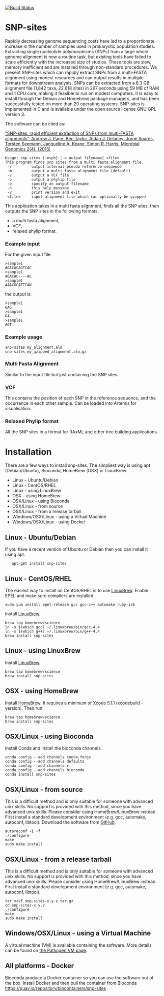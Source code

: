 [![Build Status](https://travis-ci.org/sanger-pathogens/snp-sites.png?branch=master)](https://travis-ci.org/sanger-pathogens/snp-sites)
# SNP-sites
Rapidly decreasing genome sequencing costs have led to a proportionate increase in the number of samples used in prokaryotic population studies. Extracting single nucleotide polymorphisms (SNPs) from a large whole genome alignment is now a routine task, but existing tools have failed to scale efficiently with the increased size of studies. These tools are slow, memory inefficient and are installed through non-standard procedures. We present SNP-sites which can rapidly extract SNPs from a multi-FASTA alignment using modest resources and can output results in multiple formats for downstream analysis. SNPs can be extracted from a 8.3 GB alignment file (1,842 taxa, 22,618 sites) in 267 seconds using 59 MB of RAM and 1 CPU core, making it feasible to run on modest computers. It is easy to install through the Debian and Homebrew package managers, and has been successfully tested on more than 20 operating systems. SNP-sites is implemented in C and is available under the open source license GNU GPL version 3.

The software can be cited as:

["SNP-sites: rapid efficient extraction of SNPs from multi-FASTA alignments", Andrew J. Page, Ben Taylor, Aidan J. Delaney, Jorge Soares, Torsten Seemann, Jacqueline A. Keane, Simon R. Harris, Microbial Genomics 2(4), (2016)](http://dx.doi.org/10.1099/mgen.0.000056)

```
Usage: snp-sites [-mvph] [-o output_filename] <file>
This program finds snp sites from a multi fasta alignment file.
 -r		    output internal pseudo reference sequence
 -m		    output a multi fasta alignment file (default)
 -v		    output a VCF file
 -p		    output a phylip file
 -o		    specify an output filename
 -h		    this help message
 -V		    print version and exit
 <file>		input alignment file which can optionally be gzipped
```

This application takes in a multi fasta alignment, finds all the SNP sites, then outputs the SNP sites in the following formats:

- a multi fasta alignment,
- VCF, 
- relaxed phylip format.

### Example input
For the given input file:
```
>sample1
AGACACAGTCAC
>sample1
AGACAC----AC
>sample1
AAACGCATTCAN
```
the output is:
```
>sample1
GAG
>sample1
GA-
>sample1
AGT
```

### Example usage

```
snp-sites my_alignment.aln
snp-sites my_gzipped_alignment.aln.gz
```

### Multi Fasta Alignment
Similar to the input file but just containing the SNP sites.

### VCF
This contains the position of each SNP in the reference sequence, and the occurrence in each other sample. Can be loaded into Artemis for visualisation.

### Relaxed Phylip format
All the SNP sites in a format for RAxML and other tree building applications.

# Installation
There are a few ways to install snp-sites. The simpliest way is using apt (Debian/Ubuntu), Bioconda, HomeBrew (OSX) or LinuxBrew.

* Linux - Ubuntu/Debian
* Linux - CentOS/RHEL
* Linux - using LinuxBrew
* OSX - using HomeBrew
* OSX/Linux - using Bioconda
* OSX/Linux - from source
* OSX/Linux - from a release tarball
* Windows/OSX/Linux - using a Virtual Machine
* Windows/OSX/Linux - using Docker


## Linux - Ubuntu/Debian
If you have a recent version of Ubuntu or Debian then you can install it using apt.
```
   apt-get install snp-sites
```

## Linux - CentOS/RHEL
The easiest way to install on CentOS/RHEL is to use [LinuxBrew](http://brew.sh/linuxbrew/). Enable EPEL and make sure compilers are installed.
```
sudo yum install epel-release gcc gcc-c++ automake ruby-irb
```
Install [LinuxBrew](http://brew.sh/linuxbrew/).
```
brew tap homebrew/science
ln -s $(which gcc) ~/.linuxbrew/bin/gcc-4.4
ln -s $(which g++) ~/.linuxbrew/bin/g++-4.4
brew install snp-sites
```

## Linux - using LinuxBrew
Install [LinuxBrew](http://brew.sh/linuxbrew/).
```
brew tap homebrew/science
brew install snp-sites
```

## OSX - using HomeBrew
Install [HomeBrew](http://brew.sh/). It requires a minimum of Xcode 5.1.1 (xcodebuild -version). Then run:
```
brew tap homebrew/science
brew install snp-sites
```

## OSX/Linux - using Bioconda
Install Conda and install the bioconda channels.
```
conda config --add channels conda-forge
conda config --add channels defaults
conda config --add channels r
conda config --add channels bioconda
conda install snp-sites
```


## OSX/Linux - from source
This is a difficult method and is only suitable for someone with advanced unix skills. No support is provided with this method, since you have advanced unix skills. Please consider using HomeBrew/LinuxBrew instead. First install a standard development environment (e.g. gcc, automake, autoconf, libtool). Download the software from [GitHub](https://github.com/sanger-pathogens/snp-sites).

```
autoreconf -i -f
./configure
make
sudo make install
```

## OSX/Linux - from a release tarball
This is a difficult method and is only suitable for someone with advanced unix skills. No support is provided with this method, since you have advanced unix skills. Please consider using HomeBrew/LinuxBrew instead. First install a standard development environment (e.g. gcc, automake, autoconf, libtool).

```
tar xzvf snp-sites-x.y.z.tar.gz
cd snp-sites-x.y.z
./configure
make
sudo make install
```

## Windows/OSX/Linux - using a Virtual Machine
A virtual machine (VM) is available containing the software. More details can be found on [the Pathogen VM page](http://sanger-pathogens.github.io/pathogens-vm/).

## All platforms - Docker
Bioconda produce a Docker container so you can use the software out of the box. Install Docker and then pull the container from Bioconda https://quay.io/repository/biocontainers/snp-sites
